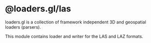 # @loaders.gl/las

loaders.gl is a collection of framework independent 3D and geospatial loaders (parsers).

This module contains loader and writer for the LAS and LAZ formats.